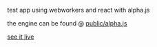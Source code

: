 test app using webworkers and react with alpha.js

the engine can be found @ [public/alpha.js](./public/alpha.js)

[see it live](https://alphajs-test-cajvzsnuqa.now.sh)
